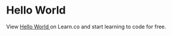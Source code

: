 # Hello World 
<p class='util--hide'>View <a href='https://learn.co/lessons/47929-hello-world-ruby'>Hello World </a> on Learn.co and start learning to code for free.</p>
